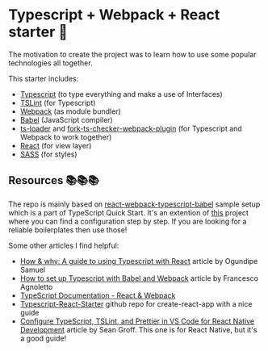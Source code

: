 # Typescript + Webpack + React starter 🚀

The motivation to create the project was to learn how to use some popular technologies all together.

This starter includes:
* [Typescript](https://www.typescriptlang.org/index.html) (to type everything and make a use of Interfaces)
* [TSLint](https://palantir.github.io/tslint/) (for Typescript)
* [Webpack](https://webpack.js.org/) (as module bundler)
* [Babel](https://babeljs.io/) (JavaScript compiler)
* [ts-loader](https://github.com/TypeStrong/ts-loader) and [fork-ts-checker-webpack-plugin](https://github.com/Realytics/fork-ts-checker-webpack-plugin) (for Typescript and Webpack to work together)
* [React](https://reactjs.org/) (for view layer)
* [SASS](https://sass-lang.com/) (for styles)

## Resources 📚📚📚

The repo is mainly based on [react-webpack-typescript-babel](https://github.com/a-tarasyuk/react-webpack-typescript-babel) sample setup which is a part of TypeScript Quick Start. It's an extention of [this](https://github.com/Microsoft/TypeScript-Babel-Starter#readme) project where you can find a configuration step by step. If you are looking for a reliable boilerplates then use those!

Some other articles I find helpful:
* [How & why: A guide to using Typescript with React](https://blog.logrocket.com/how-why-a-guide-to-using-typescript-with-react-fffb76c61614) article by Ogundipe Samuel
* [How to set up Typescript with Babel and Webpack](https://medium.com/@francesco.agnoletto/how-to-set-up-typescript-with-babel-and-webpack-6fba1b6e72d5) article by Francesco Agnoletto
* [TypeScript Documentation - React & Webpack](https://www.typescriptlang.org/docs/handbook/react-&-webpack.html)
* [Typescript-React-Starter](https://github.com/Microsoft/TypeScript-React-Starter) github repo for create-react-app with a nice guide
* [Configure TypeScript, TSLint, and Prettier in VS Code for React Native Development](https://medium.com/@sgroff04/configure-typescript-tslint-and-prettier-in-vs-code-for-react-native-development-7f31f0068d2) article by Sean Groff. This one is for React Native, but it's a good guide!
